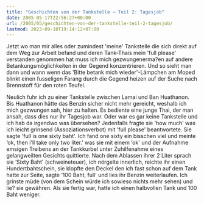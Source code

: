 ```yaml
---
title: "Geschichten von der Tankstelle – Teil 2: Tagesjob"
date: 2005-05-17T22:56:27+00:00
url: /2005/05/geschichten-von-der-tankstelle-teil-2-tagesjob/
lastmod: 2023-09-10T19:14:12+07:00
---
```

Jetzt wo man mir alles oder zumindest 'meine' Tankstelle die sich direkt auf dem Weg zur Arbeit befand und deren Tank-Thais mein 'full please' verstanden genommen hat muss ich mich gezwungenerma?en auf andere Betankungsmöglichkeiten in der Gegend konzentrieren. Und so sieht man dann und wann wenn das 'Bitte betank mich wieder'-Lämpchen am Moped blinkt einen fusseligen Farang durch die Gegend heizen auf der Suche nach Brennstoff für den roten Teufel.

Neulich fuhr ich zu einer Tankstelle zwischen Lamai und Ban Huathanon. Bis Huathanon hätte das Benzin sicher nicht mehr gereicht, weshalb ich mich gezwungen sah, hier zu halten. Es bediente eine junge Thai, der man ansah, dass dies nur ihr Tagesjob war. Oder war es gar keine Tankstelle und ich hab da irgendwo was übersehen? Jedenfalls fragte sie 'how much' was ich leicht grinsend (Assoziationsverbot) mit 'full please' beantwortete. Sie sagte 'full is one sixty baht'. Ich fand one sixty ein bisschen viel und meinte &#8216;ok, then i'll take only two liter.' was sie mit einem &#8216;ok' und der Aufnahme emsigen Treibens an der Tankkurbel unter Zuhilfenahme eines gelangweilten Gesichts quittierte. Nach dem Ablassen ihrer 2 Liter sprach sie &#8216;Sixty Baht' (schweineteuer), ich nörgelte innerlich, reichte ihr einen Hundertbahtschein, sie klopfte den Deckel den ich fast schon auf dem Tank hatte zur Seite, sagte &#8216;100 Baht, full' und lies ihr Benzin weiterlaufen. Ich grinste müde (von dem Schein würde ich sowieso nichts mehr sehen) und lie? sie gewähren. Als sie fertig war, hatte ich einen halbvollen Tank und 100 Baht weniger.
